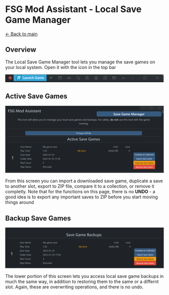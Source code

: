 # FSG Mod Assistant - Local Save Game Manager

[← Back to main](index.html)

## Overview

The Local Save Game Manager tool lets you manage the save games on your local system. Open it with the <i class="bi bi-hdd"></i> icon in the top bar

![overview](img340/main-window-part-top-bar.png)

## Active Save Games

![overview](img340/savemanage-main.png)

From this screen you can import a downloaded save game, duplicate a save to another slot, export to ZIP file, compare it to a collection, or remove it completly.  Note that for the functions on this page, there is no **UNDO** - a good idea is to export any important saves to ZIP before you start moving things around

## Backup Save Games

![overview](img340/savemanage-backup.png)

The lower portion of this screen lets you access local save game backups in much the same way, in addition to restoring them to the same or a differnt slot.  Again, these are overwriting operations, and there is no undo.

